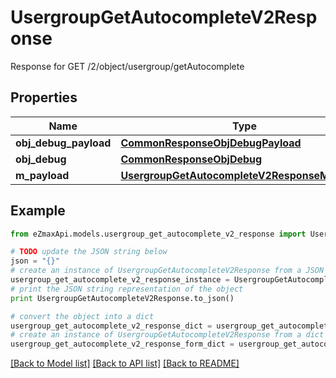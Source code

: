 # UsergroupGetAutocompleteV2Response

Response for GET /2/object/usergroup/getAutocomplete

## Properties

Name | Type | Description | Notes
------------ | ------------- | ------------- | -------------
**obj_debug_payload** | [**CommonResponseObjDebugPayload**](CommonResponseObjDebugPayload.md) |  | 
**obj_debug** | [**CommonResponseObjDebug**](CommonResponseObjDebug.md) |  | [optional] 
**m_payload** | [**UsergroupGetAutocompleteV2ResponseMPayload**](UsergroupGetAutocompleteV2ResponseMPayload.md) |  | 

## Example

```python
from eZmaxApi.models.usergroup_get_autocomplete_v2_response import UsergroupGetAutocompleteV2Response

# TODO update the JSON string below
json = "{}"
# create an instance of UsergroupGetAutocompleteV2Response from a JSON string
usergroup_get_autocomplete_v2_response_instance = UsergroupGetAutocompleteV2Response.from_json(json)
# print the JSON string representation of the object
print UsergroupGetAutocompleteV2Response.to_json()

# convert the object into a dict
usergroup_get_autocomplete_v2_response_dict = usergroup_get_autocomplete_v2_response_instance.to_dict()
# create an instance of UsergroupGetAutocompleteV2Response from a dict
usergroup_get_autocomplete_v2_response_form_dict = usergroup_get_autocomplete_v2_response.from_dict(usergroup_get_autocomplete_v2_response_dict)
```
[[Back to Model list]](../README.md#documentation-for-models) [[Back to API list]](../README.md#documentation-for-api-endpoints) [[Back to README]](../README.md)


